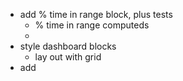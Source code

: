 * add % time in range block, plus tests
    * % time in range computeds
    *
* style dashboard blocks
    * lay out with grid
* add